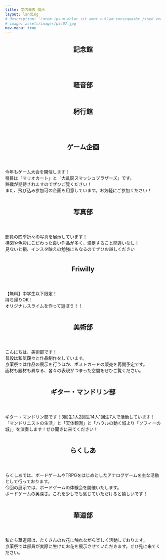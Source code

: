 ```yaml
---
title: 学内発表 展示
layout: landing
# description: 'Lorem ipsum dolor sit amet nullam consequa<br />sed veroeros. tempus adipiscing nulla.'
# image: assets/images/pic07.jpg
nav-menu: true
---
```


<!-- Main -->
<div id="main">

<!-- One -->
<section id="one">
	<div class="inner">
		<header class="major">
			<h1>記念館</h1>
		</header>
		<!-- <p>Nullam et orci eu lorem consequat tincidunt vivamus et sagittis magna sed nunc rhoncus condimentum sem. In efficitur ligula tate urna. Maecenas massa vel lacinia pellentesque lorem ipsum dolor. Nullam et orci eu lorem consequat tincidunt. Vivamus et sagittis libero. Nullam et orci eu lorem consequat tincidunt vivamus et sagittis magna sed nunc rhoncus condimentum sem. In efficitur ligula tate urna.</p> -->
	</div>
</section>

<!-- Two -->
<!-- 軽音 -->
<section id="two" class="spotlights">
	<section>
		<a href="generic.html" class="image">
			<img src="assets/images/folder/kaionstage2.jpg" alt=""  data-position="center center" />
		</a>
		<div class="content">
			<div class="inner">
				<header class="major">
					<h2>軽音部</h2>
				</header>
				<!-- <p>今年から復活した模擬店よりNo.1を決める「試食会」
				<br>真のファッショニスタを選ぶ「ファッションショー」。
				<br>はたしてみなさんの推しは何位に輝くのか！？。</p> -->
				<!-- <ul class="actions">
					 <li><a href="generic.html" class="button">Learn more</a></li> 
				</ul> -->
			</div>
		</div>
	</section>
</section>
	<!-- One -->
<section id="one">
	<div class="inner">
		<header class="major">
			<h1>躬行館</h1>
		</header>
		<!-- <p>Nullam et orci eu lorem consequat tincidunt vivamus et sagittis magna sed nunc rhoncus condimentum sem. In efficitur ligula tate urna. Maecenas massa vel lacinia pellentesque lorem ipsum dolor. Nullam et orci eu lorem consequat tincidunt. Vivamus et sagittis libero. Nullam et orci eu lorem consequat tincidunt vivamus et sagittis magna sed nunc rhoncus condimentum sem. In efficitur ligula tate urna.</p> -->
	</div>
</section>
<section id="two" class="spotlights">
	<!-- ゲーム企画 -->
	<section>
		<a href="generic.html" class="image">
			<img src="assets/images/folder/game.png" alt="" data-position="top center" />
		</a>
		<div class="content">
			<div class="inner">
				<header class="major">
					<h2>ゲーム企画</h2>
				</header>
				<p>今年もゲーム大会を開催します！<br>種目は「マリオカート」と「大乱闘スマッシュブラザーズ」です。<br>熱戦が期待されますのでぜひご覧ください！<br>また、飛び込み参加可の企画も用意しています。お気軽にご参加ください！</p>
				<!-- <ul class="actions">
					<li><a href="generic.html" class="button">Learn more</a></li>
				</ul> -->
			</div>
		</div>
	</section>
<!-- 写真 -->
  <section>
		<a href="generic.html" class="image">
			<img src="assets/images/folder/shasin.png" alt="" data-position="top center" />
		</a>
		<div class="content">
			<div class="inner">
				<header class="major">
					<h2>写真部</h2>
				</header>
				<p>部員の四季折々の写真を展示しています！<br>構図や色彩にこだわった良い作品が多く、満足すること間違いなし！<br>見ないと損、インスタ映えの勉強にもなるのでぜひお越しください</p>
				<!-- <ul class="actions">
					<li><a href="generic.html" class="button">Learn more</a></li>
				</ul> -->
			</div>
		</div>
	</section>
<!-- Fri -->
  <section>
		<a href="generic.html" class="image">
			<img src="assets/images/folder/fri.png" alt="" data-position="top center" />
		</a>
		<div class="content">
			<div class="inner">
				<header class="major">
					<h2>Friwilly</h2>
				</header>
				<p>【無料】中学生以下限定！<br>持ち帰りOK！<br>オリジナルスライムを作って遊ぼう！！</p>
				<!-- <ul class="actions">
					<li><a href="generic.html" class="button">Learn more</a></li>
				</ul> -->
			</div>
		</div>
	</section>
<!-- 美術部 -->
	<section>
			<a href="generic.html" class="image">
				<img src="assets/images/folder/bijutsu_ten.jpg" alt="" data-position="top center" />
			</a>
			<div class="content">
				<div class="inner">
					<header class="major">
						<h2>美術部</h2>
					</header>
					<p>こんにちは、美術部です！<br>普段は和気藹々と作品制作をしています。<br>京薬祭では作品の展示を行うほか、ポストカードの販売を再開予定です。<br>画材も題材も異なる、各々の表現がつまった空間をぜひご覧ください。</p>
					<!-- <ul class="actions">
						<li><a href="generic.html" class="button">Learn more</a></li>
					</ul> -->
				</div>
			</div>
		</section>
<!-- ギター・マンドリン -->
	<section>
			<a href="generic.html" class="image">
				<img src="assets/images/folder/guitar.jpeg" alt="" data-position="top center" />
			</a>
			<div class="content">
				<div class="inner">
					<header class="major">
						<h2>ギター・マンドリン部</h2>
					</header>
					<p>ギター・マンドリン部です！3回生1人2回生14人1回生7人で活動しています！「マンドリニストの生活」と「天体観測」と「ハウルの動く城より「ソフィーの城」」を演奏します！ぜひ聞きに来てください！</p>
					<!-- <ul class="actions">
						<li><a href="generic.html" class="button">Learn more</a></li>
					</ul> -->
				</div>
			</div>
		</section>
<!-- らくしあ -->
	<section>
			<a href="generic.html" class="image">
				<img src="assets/images/folder/rakusia.jpg" alt="" data-position="top center" />
			</a>
			<div class="content">
				<div class="inner">
					<header class="major">
						<h2>らくしあ</h2>
					</header>
					<p>らくしあでは、ボードゲームやTRPGをはじめとしたアナログゲームを主な活動として行っております。<br>今回の展示では、ボードゲームの体験会を開催いたします。<br>ボードゲームの奥深さ。これを少しでも感じていただけると嬉しいです！</p>
					<!-- <ul class="actions">
						<li><a href="generic.html" class="button">Learn more</a></li>
					</ul> -->
				</div>
			</div>
		</section>
<!-- 華道部 -->
		<section>
			<a href="generic.html" class="image">
				<img src="assets/images/folder/kadou.jpg" alt="" data-position="top center" />
			</a>
			<div class="content">
				<div class="inner">
					<header class="major">
						<h2>華道部</h2>
					</header>
					<p>私たち華道部は、たくさんのお花に触れながら楽しく活動しております。<br>京薬祭では部員が実際に生けたお花を展示させていただきます。ぜひ見に来てください。</p>
					<!-- <ul class="actions">
						<li><a href="generic.html" class="button">Learn more</a></li>
					</ul> -->
				</div>
			</div>
		</section>
	
</section>


<!-- Three -->
<!-- <section id="three">
	<div class="inner">
		<header class="major">
			<h2>Massa libero</h2>
		</header>
		<p>Nullam et orci eu lorem consequat tincidunt vivamus et sagittis libero. Mauris aliquet magna magna sed nunc rhoncus pharetra. Pellentesque condimentum sem. In efficitur ligula tate urna. Maecenas laoreet massa vel lacinia pellentesque lorem ipsum dolor. Nullam et orci eu lorem consequat tincidunt. Vivamus et sagittis libero. Mauris aliquet magna magna sed nunc rhoncus amet pharetra et feugiat tempus.</p>
		<ul class="actions">
			<li><a href="generic.html" class="button next">Get Started</a></li>
		</ul>
	</div>
</section> -->

</div>